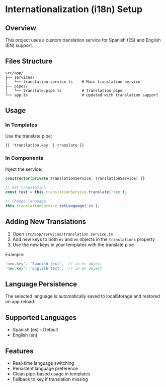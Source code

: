 # Internationalization (i18n) Setup

## Overview
This project uses a custom translation service for Spanish (ES) and English (EN) support.

## Files Structure
```
src/app/
├── services/
│   └── translation.service.ts    # Main translation service
├── pipes/
│   └── translate.pipe.ts         # Translation pipe
└── app.ts                        # Updated with translation support
```

## Usage

### In Templates
Use the translate pipe:
```html
{{ 'translation.key' | translate }}
```

### In Components
Inject the service:
```typescript
constructor(private translationService: TranslationService) {}

// Get translation
const text = this.translationService.translate('key');

// Change language
this.translationService.setLanguage('en');
```

## Adding New Translations

1. Open `src/app/services/translation.service.ts`
2. Add new keys to both `es` and `en` objects in the `translations` property
3. Use the new keys in your templates with the translate pipe

Example:
```typescript
'new.key': 'Spanish text',  // in es object
'new.key': 'English text',  // in en object
```

## Language Persistence
The selected language is automatically saved to localStorage and restored on app reload.

## Supported Languages
- Spanish (es) - Default
- English (en)

## Features
- Real-time language switching
- Persistent language preference
- Clean pipe-based usage in templates
- Fallback to key if translation missing
